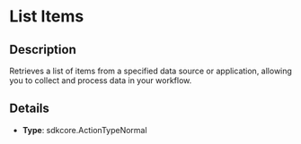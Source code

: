 
# List Items

## Description

Retrieves a list of items from a specified data source or application, allowing you to collect and process data in your workflow.

## Details

- **Type**: sdkcore.ActionTypeNormal
